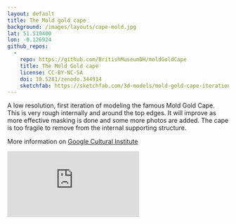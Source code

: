 ```yaml
---
layout: default
title: The Mold gold cape
background: /images/layouts/cape-mold.jpg
lat: 51.519400
lon: -0.126924
github_repos:
  -
    repo: https://github.com/BritishMuseumDH/moldGoldCape
    title: The Mold Gold cape
    license: CC-BY-NC-SA
    doi: 10.5281/zenodo.344914
    sketchfab: https://sketchfab.com/3d-models/mold-gold-cape-iteration-1-c17b850e209041c5aa9c409763106b09
---
```

A low resolution, first iteration of modeling the famous Mold Gold Cape. This is very rough internally and around the top edges. It will improve as more effective masking is done and some more photos are added. The cape is too fragile to remove from the internal supporting structure.

More information on [Google Cultural Institute](http://bit.ly/27UrKcp)

<div class="embed-responsive embed-responsive-4by3 mb-3">
    <iframe title="A 3D model" class="embed-responsive-item" src="https://sketchfab.com/models/c17b850e209041c5aa9c409763106b09/embed" frameborder="0" allow="autoplay; fullscreen; vr" mozallowfullscreen="true" webkitallowfullscreen="true"></iframe>

</div>
